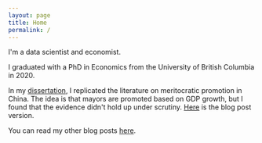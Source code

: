 ```yaml
---
layout: page
title: Home
permalink: /
---
```

I'm a data scientist and economist.

I graduated with a PhD in Economics from the University of British Columbia in 2020.

In my [dissertation](https://michaelwiebe.com/research/), I replicated the literature on meritocratic promotion in China. The idea is that mayors are promoted based on GDP growth, but I found that the evidence didn't hold up under scrutiny. [Here](https://michaelwiebe.com/blog/2021/02/replications) is the blog post version.

You can read my other blog posts [here](https://michaelwiebe.com/blog/).
